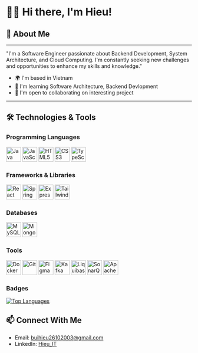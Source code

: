 # 👨‍💻 Hi there, I'm Hieu!
## 🚀 About Me
***
"I'm a Software Engineer passionate about Backend Development, System Architecture, and Cloud Computing. I'm constantly seeking new challenges and opportunities to enhance my skills and knowledge."
* 🌍  I'm based in Vietnam
* 🧠  I'm learning Software Architecture, Backend Devlopment
* 🤝  I'm open to collaborating on interesting project
***
## 🛠️ Technologies & Tools
### Programming Languages
<div align="left">
 <img src="https://cdn.jsdelivr.net/gh/devicons/devicon/icons/java/java-original.svg" width="40" height="40" alt="Java" />
  <img src="https://cdn.jsdelivr.net/gh/devicons/devicon/icons/javascript/javascript-original.svg" width="40" height="40" alt="JavaScript" />
 <img src="https://cdn.jsdelivr.net/gh/devicons/devicon/icons/html5/html5-original.svg" width="40" height="40" alt="HTML5" />
  <img src="https://cdn.jsdelivr.net/gh/devicons/devicon/icons/css3/css3-original.svg" width="40" height="40" alt="CSS3" />
 <img src="https://github.com/user-attachments/assets/b3664485-4bfd-4fd6-901a-d046693e96e1" width="40" height="40" alt="TypeScript" />
</div>

### Frameworks & Libraries
<div align="left">
<img src="https://cdn.jsdelivr.net/gh/devicons/devicon/icons/react/react-original.svg" width="40" height="40" alt="React" />
<img src="https://cdn.jsdelivr.net/gh/devicons/devicon/icons/spring/spring-original.svg" width="40" height="40" alt="Spring" />
<img src="https://cdn.jsdelivr.net/gh/devicons/devicon/icons/express/express-original.svg" width="40" height="40" alt="Express.js" />
<img src="https://github.com/user-attachments/assets/c7c05b5e-6287-4328-a753-bc8402bbd95c" width="40" height="40" alt="Tailwind CSS" />
</div>

### Databases
<div align="left">
<img src="https://cdn.jsdelivr.net/gh/devicons/devicon/icons/mysql/mysql-original.svg" width="40" height="40" alt="MySQL" />
<img src="https://cdn.jsdelivr.net/gh/devicons/devicon/icons/mongodb/mongodb-original.svg" width="40" height="40" alt="MongoDB" />
</div>

### Tools
<div align="left">
  <img src="https://cdn.jsdelivr.net/gh/devicons/devicon/icons/docker/docker-original.svg" width="40" height="40" alt="Docker" />
  <img src="https://cdn.jsdelivr.net/gh/devicons/devicon/icons/git/git-original.svg" width="40" height="40" alt="Git" />
  <img src="https://cdn.jsdelivr.net/gh/devicons/devicon/icons/figma/figma-original.svg" width="40" height="40" alt="Figma" />
  <img src="https://cdn.jsdelivr.net/gh/devicons/devicon/icons/apachekafka/apachekafka-original.svg" width="40" height="40" alt="Kafka" />
  <img src="https://github.com/user-attachments/assets/cf8af20c-7305-4372-a7cf-0cd72a8093c4" width="40" height="40" alt="Liquibase" />
  <img src="https://cdn.worldvectorlogo.com/logos/sonarqube.svg" width="40" height="40" alt="SonarQube" />
 <img src="https://icon.icepanel.io/Technology/svg/Apache-Maven.svg" width="40" height="40" alt="Apache Maven" />
</div>

### Badges
<a href="https://github.com/Java-Junkie-2003" align="left"><img src="https://github-readme-stats.vercel.app/api/top-langs/?username=Java-Junkie-2003&langs_count=10&title_color=3382ed&text_color=ffffff&icon_color=ef4444&bg_color=000000&hide_border=true&locale=en&custom_title=Top%20%Languages" alt="Top Languages" /></a>

## 📫 Connect With Me
* Email: buihieu26102003@gmail.com
* LinkedIn: [Hieu_IT](https://www.linkedin.com/in/b%C3%B9i-%C4%91%E1%BB%A9c-hi%E1%BA%BFu-b48169231/)



